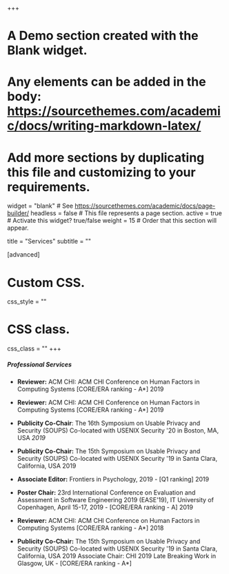 +++
# A Demo section created with the Blank widget.
# Any elements can be added in the body: https://sourcethemes.com/academic/docs/writing-markdown-latex/
# Add more sections by duplicating this file and customizing to your requirements.

widget = "blank"  # See https://sourcethemes.com/academic/docs/page-builder/
headless = false  # This file represents a page section.
active = true  # Activate this widget? true/false
weight = 15  # Order that this section will appear.

title = "Services"
subtitle = ""

[advanced]
 # Custom CSS. 
 css_style = ""
 
 # CSS class.
 css_class = ""
+++


##### Professional Services
* **Reviewer:** ACM CHI: ACM CHI Conference on Human Factors in Computing Systems
[CORE/ERA ranking - A*] 2019

* **Reviewer:** ACM CHI: ACM CHI Conference on Human Factors in Computing Systems
[CORE/ERA ranking - A*] 2019

* **Publicity Co-Chair**: The 16th Symposium on Usable Privacy and Security (SOUPS)
Co-located with USENIX Security '20 in Boston, MA, USA _2019_

* **Publicity Co-Chair:** The 15th Symposium on Usable Privacy and Security (SOUPS)
Co-located with USENIX Security '19 in Santa Clara, California, USA 2019

* **Associate Editor:** Frontiers in Psychology, 2019 - [Q1 ranking] 2019

* **Poster Chair:** 23rd International Conference on Evaluation and Assessment in Software
Engineering 2019 (EASE'19), IT University of Copenhagen, April 15-17, 2019 - [CORE/ERA
ranking - A] 2019

* **Reviewer:** ACM CHI: ACM CHI Conference on Human Factors in Computing Systems
[CORE/ERA ranking - A*] 2018

* **Publicity Co-Chair:** The 15th Symposium on Usable Privacy and Security (SOUPS)
Co-located with USENIX Security '19 in Santa Clara, California, USA 2019
Associate Chair: CHI 2019 Late Breaking Work in Glasgow, UK - [CORE/ERA
ranking - A*]




